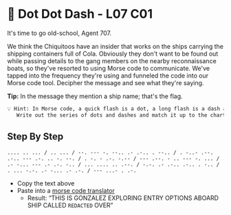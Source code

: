 # 💨 Dot Dot Dash - L07 C01

It's time to go old-school, Agent 707.

We think the Chiquitoos have an insider that works on the ships carrying the shipping containers full of Cola. Obviously they don't want to be found out while passing details to the gang members on the nearby reconnaissance boats, so they've resorted to using Morse code to communicate. We've tapped into the frequency they're using and funneled the code into our Morse code tool. Decipher the message and see what they're saying.

**Tip:** In the message they mention a ship name; that's the flag.

```txt
💡 Hint: In Morse code, a quick flash is a dot, a long flash is a dash and a pause is a space.
   Write out the series of dots and dashes and match it up to the chart to turn them into letters.
```

## Step By Step

`.... .. ... / .. ... / --. --- -. --.. .- .-.. . --.. / . -..- .--. .-.. --- .-. .. -. --. / . -. - .-. -.-- / --- .--. - .. --- -. ... / .- -... --- .- .-. -.. / ... .... .. .--. / -.-. .- .-.. .-.. . -.. / . ... -.-. .- -... .- .-. / --- ...- . .-.`

- Copy the text above
- Paste into a [morse code translator](https://morsecode.world/international/translator.html)
  - Result: “THIS IS GONZALEZ EXPLORING ENTRY OPTIONS ABOARD SHIP CALLED `REDACTED` OVER”
